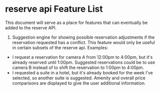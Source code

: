 reserve api Feature List
========================

This document will serve as a place for features that can eventually be added to
the reserve API.

1. Suggestion engine for showing possible reservation adjustments if the
reservation requested has a conflict. This feature would only be useful in
certain subsets of the reserve api.
Examples:

  - I request a reservation for camera A from 12:00pm to 4:00pm, but it's
    already reserved until 1:00pm. Suggested reservations could be to use
    camera B instead of to shift the reservation to 1:00pm to 4:00pm.
  - I requested a suite in a hotel, but it's already booked for the week I've
    selected, so another suite is suggested. Amenity and overall price
    comparisons are displayed to give the user additional information.
